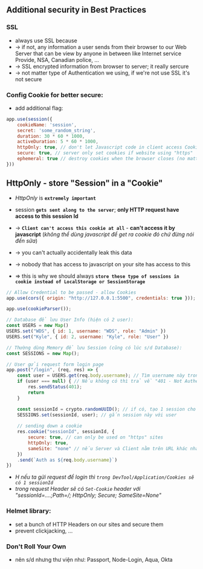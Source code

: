 ## Additional security in Best Practices

### SSL
* always use SSL because 
* -> if not, any information a user sends from their browser to our Web Server that can be view by anyone in between like Internet service Provide, NSA, Canadian police, ...
* -> SSL encrypted information from browser to server; it really sercure
* -> not matter type of Authentication we using, if we're not use SSL it's not secure 

### Config Cookie for better secure:
* add additional flag: 
```js
app.use(session({
    cookieName: 'session',
    secret: 'some_random_string',
    duration: 30 * 60 * 1000,
    activeDuration: 5 * 60 * 1000,
    httpOnly: true, // don't let Javascript code in client access Cookies
    secure: true, // server only set cookies if website using "https"
    ephemeral: true // destroy cookies when the browser closes (no matter the "duration")
}))
```

## HttpOnly - store "Session" in a "Cookie" 
* _HttpOnly_ is **`extremely important`**
* session **`gets sent along to the server`**; **only HTTP request have access to this session Id**
* -> **`Client can't access this cookie at all`** - **can't access it by javascript** (_không thể dùng javascript để get ra cookie đó chứ đừng nói đến sữa_)
* -> you can't actually accidentally leak this data
* -> nobody that has access to javascript on your site has access to this

* => this is why we should always **`store these type of sessions in cookie instead of LocalStorage or SessionStorage`**

```js - Tạo 2 Database cho "user info" và "user-session"; Login API    
// Allow Credential to be passed - allow Cookies
app.use(cors({ origin: "http://127.0.0.1:5500", credentials: true }));

app.use(cookieParser());

// Database để lưu User Info (hiện có 2 user):
const USERS = new Map()
USERS.set("WDS", { id: 1, username: "WDS", role: "Admin" })
USERS.set("Kyle", { id: 2, username: "Kyle", role: "User" })

// Thường dùng Memory để lưu Session (cũng có lúc s/d Database):
const SESSIONS = new Map();

// User gửi request form login page
app.post("/login", (req, res) => {
    const user = USERS.get(req.body.username); // Tìm username này trong Database
    if (user === null) { // Nếu không có thì trả về "401 - Not Authentication"
        res.sendStatus(401);
        return
    }

    const sessionId = crypto.randomUUID(); // if có, tạo 1 session cho user
    SESSIONS.set(sessionId, user); // gắn session này với user
    
    // sending down a cookie
    res.cookie("sessionId", sessionId, {
        secure: true, // can only be used on "https" sites
        httpOnly: true, 
        sameSite: "none" // nếu Server và Client nằm trên URL khác nhau
    })
    .send(`Auth as ${req.body.username}`)
})
```

* _H nếu ta gửi request để login thì `trong DevTool/Application/Cookies sẽ có 1 sessionId`_
* _trong request Header sẽ có `Set-Cookie` header với "sessionId=....;Path=/; HttpOnly; Secure; SameSite=None"_

### Helmet library:
* set a  bunch of HTTP Headers on our sites and secure them
* prevent clickjacking, ...

### Don't Roll Your Own
* nên s/d nhưng thư viện như: Passport, Node-Login, Aqua, Okta
